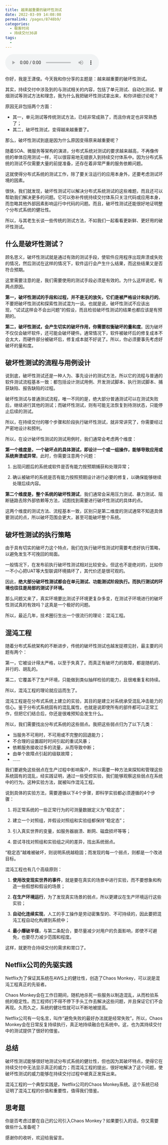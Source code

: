 ```yaml
---
title: 越来越重要的破坏性测试
date: 2022-03-09 14:08:08
permalink: /pages/8748b9/
categories:
  - 极客时间
  - 持续交付36讲
tags:
  - 
---
```

<audio title="26.越来越重要的破坏性测试" src="https://static001.geekbang.org/resource/audio/cd/07/cd27238a7e268bb23a1324ce81a4a707.mp3" controls="controls"></audio> 
<p>你好，我是王潇俊。今天我和你分享的主题是：越来越重要的破坏性测试。</p>
<p>其实，持续交付中涉及到的与测试相关的内容，包括了单元测试、自动化测试、冒烟测试等测试方法和理念，我为什么我把破坏性测试拿出来，和你详细讨论呢？</p>
<p>原因无非包括两个方面：</p>
<ul>
<li>其一，单元测试等传统测试方法，已经非常成熟了，而且你肯定也非常熟悉了；</li>
<li>其二，破坏性测试，变得越来越重要了。</li>
</ul>
<p>那么，破坏性测试到底是因为什么原因变得原来越重要呢？</p>
<p>随着SOA、微服务等架构的演进，分布式系统对测试的要求越来越高，不再像传统的单体应用测试一样，可以很容易地无缝嵌入到持续交付体系中。因为分布式系统的测试不仅需要大量的前提准备，还存在着非常严重的服务依赖问题。</p>
<p>这就使得分布式系统的测试工作，除了要关注运行的应用本身外，还要考虑测试环境的因素。</p>
<p>很快，我们就发现，破坏性测试可以解决分布式系统测试的这些难题，而且还可以帮助我们解决更多的问题。它可以弥补传统持续交付体系只关注代码或应用本身，而忽略其他外部因素影响运行中代码的问题。而且，破坏性测试还能很好地证明整个分布式系统的健壮性。</p>
<p>所以，与其老生长谈一些传统的测试方法，不如我们一起看看更新鲜、更好用的破坏性测试。</p>
<h2>什么是破坏性测试？</h2><!-- [[[read_end]]] -->
<p>顾名思义，破坏性测试就是通过有效的测试手段，使软件应用程序出现奔溃或失败的情况，然后测试在这样的情况下，软件运行会产生什么结果，而这些结果又是否符合预期。</p>
<p>这里需要注意的是，我们需要使用的测试手段必须是有效的。为什么这样说呢，有两点原因。</p>
<p><strong>第一，破坏性测试的手段和过程，并不是无的放矢，它们是被严格设计和执行的</strong>。不要把破坏性测试和探索性测试混为一谈。也就是说，破坏性测试不应该出现，“试试这样会不会出问题”的假设，而且检验破坏性测试的结果也都应该是有预期的。</p>
<p><strong>第二，破坏性测试，会产生切实的破坏作用，你需要权衡破坏的量和度</strong>。因为破坏不仅仅会破坏软件，还可能会破坏硬件。通常情况下，软件被破坏后的修复成本不会太大，而硬件部分被破坏后，修复成本就不好说了。所以，你必须要事先考虑好破坏的量和度。</p>
<h2>破坏性测试的流程与用例设计</h2>
<p>说到底，破坏性测试还是一种人为、事先设计的测试方法，所以它的流程与普通的软件测试流程基本一致：都包括设计测试用例、开发测试脚本、执行测试脚本、捕获缺陷、报告缺陷的过程。</p>
<p>破坏性测试与普通测试流程，唯一不同的是，绝大部分普通测试可以在测试失败后，继续进行其他的测试；而破坏性测试，则有可能无法恢复到待测状态，只能停止后续的测试。</p>
<p>所以，在持续交付的哪个步骤和阶段执行破坏性测试，就非常讲究了，你需要经过严密地设计和预判。</p>
<p>所以，在设计破坏性测试的测试用例时，我们通常会考虑两个维度：</p>
<p><strong>第一个维度是，一个破坏点的具体测试，即设计一个或一组操作，能够导致应用或系统奔溃或异常</strong>。此时，你需要注意两个问题：</p>
<ol>
<li>
<p>出现问题后的系统或软件是否有能力按预期捕获和处理异常；</p>
</li>
<li>
<p>确认被破坏的系统是否有能力按照预期设计进行必要的修复，以确保能够继续处理后续内容。</p>
</li>
</ol>
<p><strong>第二个维度是，整个系统的破坏性测试</strong>，我们通常会采用压力测试、暴力测试、阻断链路去除外部依赖等方法，试图找到需要进行破坏性测试的具体的点。</p>
<p>这两个维度的测试方法、流程基本一致，区别只是第二维度的测试通常不知道具体要测试的点，所以破坏范围会更大，甚至可能破坏整个系统。</p>
<h2>破坏性测试的执行策略</h2>
<p>由于具有切实的破坏力这个特点，我们在执行破坏性测试时需要考虑好执行策略，以避免发生不可挽回的局面。</p>
<p>一般情况下，在发布前执行破坏性测试相对比较安全。但这也不是绝对的，比如你一不小心把UAT等大型联调环境搞坏了，其代价还是很可观的。</p>
<p>因此，<strong>绝大部分破坏性测试都会在单元测试、功能测试阶段执行。而执行测试的环境也往往是局部的测试子环境。</strong></p>
<p>那么问题又来了，真实环境要比测试子环境更复杂多变，在测试子环境进行的破坏性测试真的有效吗？这真是一个极好的问题。</p>
<p>所以，最近几年，技术圈衍生出一个很流行的理论：混沌工程。</p>
<h2>混沌工程</h2>
<p>随着分布式系统架构的不断进步，传统的破坏性测试也越发捉襟见肘，最主要的问题有两个：</p>
<p>第一，它被设计得太严格，以至于失真了。而真正有破坏力的故障，都是随机的、并行的、胡乱的。</p>
<p>第二，它覆盖不了生产环境，只能做到类似抽样检验的能力，且很难重复和持续。</p>
<p>所以，混沌工程的理论就应运而生了。</p>
<p>混沌工程是在分布式系统上建立的实验，其目的是建立对系统承受混乱冲击能力的信心。鉴于分布式系统固有的混乱属性，也就是说即使所有的部件都可以正常工作，但把它们结合后，你还是很难预知会发生什么。</p>
<p>所以，我们需要找出分布式系统的这些弱点。我把这些弱点归为了以下几类：</p>
<ul>
<li>当服务不可用时，不可用或不完整的回退能力；</li>
<li>不合理的设置超时时间引起的重试风暴；</li>
<li>依赖服务接收过多的流量，从而导致中断；</li>
<li>由单个故障点引起的级联故障；</li>
<li>……</li>
</ul>
<p>我们要避免这些弱点在生产过程中影响客户，所以需要一种方法来探知和管理这些系统固有的混乱，经实践证明，通过一些受控实验，我们能够观察这些弱点在系统中的行为。这种实验方法，就被叫作混沌工程。</p>
<p>说到具体的实验方法，需要遵循以下4个步骤，即科学实验都必须遵循的4个步骤：</p>
<ol>
<li>
<p>将正常系统的一些正常行为的可测量数据定义为“稳定态”；</p>
</li>
<li>
<p>建立一个对照组，并假设对照组和实验组都保持“稳定态”；</p>
</li>
<li>
<p>引入真实世界的变量，如服务器崩溃、断网、磁盘损坏等等；</p>
</li>
<li>
<p>尝试寻找对照组和实验组之间的差异，找出系统弱点。</p>
</li>
</ol>
<p>“稳定态”越难被破坏，则说明系统越稳固；而发现的每一个弱点，则都是一个改进目标。</p>
<p>混沌工程也有几个高级原则：</p>
<ol>
<li>
<p><strong>使用改变现实世界的事件</strong>，就是要在真实的场景中进行实验，而不要想象和构造一些假想和假设的场景；</p>
</li>
<li>
<p><strong>在生产环境运行</strong>，为了发现真实场景的弱点，所以更建议在生产环境运行这些实验；</p>
</li>
<li>
<p><strong>自动化连续实现</strong>，人工的手工操作是劳动密集型的、不可持续的，因此要把混沌工程自动化构建到系统中；</p>
</li>
<li>
<p><strong>最小爆破半径</strong>，与第二条配合，要尽量减少对用户的负面影响，即使不可避免，也要尽力减少范围和程度。</p>
</li>
</ol>
<p>这样，就更符合持续交付的需求和胃口了。</p>
<h2>Netflix公司的先驱实践</h2>
<p>Netflix为了保证其系统在AWS上的健壮性，创造了Chaos Monkey，可以说是混沌工程真正的先驱者。</p>
<p>Chaos Monkey会在工作日期间，随机地杀死一些服务以制造混乱，从而检验系统的稳定性。而工程师们不得不停下手头工作去解决这些问题，并且保证它们不会再现。久而久之，系统的健壮性就可以不断地被提高。</p>
<p>Netflix公司有一句名言，叫作“避免失败的最好办法就是经常失败”。所以，Chaos Monkey会在日常反复持续执行，真正地持续融合在系统中。这，也为其持续交付中的测试提供了很好的借鉴。</p>
<h2>总结</h2>
<p>破坏性测试能够很好地测试分布式系统的健壮性，但也因为其破坏特点，使得它在持续交付中无法显示真正的威力；而混沌工程的提出，很好地解决了这个问题，使破坏性测试的威力能够在持续交付过程中被真正发挥出来。</p>
<p>混沌工程的一个典型实践是，Netflix公司的Chaos Monkey系统。这个系统已经证明了混沌工程的价值和重要性，值得我们借鉴。</p>
<h2>思考题</h2>
<p>你是否考虑过要在自己的公司引入Chaos Monkey？如果要引入的话，你又需要做些什么准备呢？</p>
<p>感谢你的收听，欢迎给我留言。</p>
<p></p>
